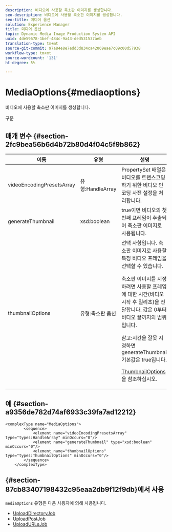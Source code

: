 ```yaml
---
description: 비디오에 사용할 축소판 이미지를 생성합니다.
seo-description: 비디오에 사용할 축소판 이미지를 생성합니다.
seo-title: 미디어 옵션
solution: Experience Manager
title: 미디어 옵션
topic: Dynamic Media Image Production System API
uuid: 4de59678-1bef-484c-9a43-ded531537aeb
translation-type: tm+mt
source-git-commit: 97a84e8e7edd3d834ca42069eae7c09c00d57938
workflow-type: tm+mt
source-wordcount: '131'
ht-degree: 5%

---
```



# MediaOptions{#mediaoptions}

비디오에 사용할 축소판 이미지를 생성합니다.

구문

## 매개 변수 {#section-2fc9bea56b6d4b72b80d4f04c5f9b862}

<table id="table_04100BB8ABD84EF68B0A7CE3AD946414"> 
 <thead> 
  <tr> 
   <th colname="col1" class="entry"> 이름 </th> 
   <th colname="col2" class="entry"> 유형 </th> 
   <th colname="col3" class="entry"> 설명 </th> 
  </tr> 
 </thead>
 <tbody> 
  <tr> 
   <td colname="col1"> <span class="codeph"> <span class="varname"> videoEncodingPresetsArray</span> </span> </td> 
   <td colname="col2"> <span class="codeph"> 유형:HandleArray</span> </td> 
   <td colname="col3"><span class="codeph"> PropertySet</span> 배열은 비디오를 트랜스코딩하기 위한 비디오 인코딩 사전 설정을 처리합니다. </td> 
  </tr> 
  <tr> 
   <td colname="col1"> <span class="codeph"> <span class="varname"> generateThumbnail</span> </span> </td> 
   <td colname="col2"> <span class="codeph"> xsd:boolean</span> </td> 
   <td colname="col3"> true이면 비디오의 첫 번째 프레임이 추출되어 축소판 이미지로 사용됩니다. </td> 
  </tr> 
  <tr> 
   <td colname="col1"> <span class="codeph"> <span class="varname"> thumbnailOptions</span> </span> </td> 
   <td colname="col2"> <span class="codeph"> 유형:축소판 옵션</span> </td> 
   <td colname="col3">선택 사항입니다. 축소판 이미지로 사용할 특정 비디오 프레임을 선택할 수 있습니다. <p>축소판 이미지를 지정하려면 사용할 프레임에 대한 시간(비디오 시작 후 밀리초)을 전달합니다. 값은 0부터 비디오 끝까지의 범위입니다. <p>참고:시간을 잘못 지정하면 <span class="codeph"> generateThumbnail</span> 기본값은 true입니다. </p></p><p><a href="../../types/c-data-types/r-thumbnail-options.md#reference-370088b0a4ce4096b9b3e5489a368b5c" format="dita" scope="local"> ThumbnailOptions</a>을 참조하십시오. </p></td> 
  </tr> 
 </tbody> 
</table>

## 예 {#section-a9356de782d74af6933c39fa7ad12212}

```
<complexType name="MediaOptions">
        <sequence>
            <element name="videoEncodingPresetsArray" type="types:HandleArray" minOccurs="0"/>
            <element name="generateThumbnail" type="xsd:boolean" minOccurs="0"/>
            <element name="thumbnailOptions" type="types:ThumbnailOptions" minOccurs="0"/>
        </sequence>
    </complexType>
```

## {#section-87cb83407198432c95eaa2db9f12f9db}에서 사용

`mediaOptions` 유형은 다음 사용자에 의해 사용됩니다.

* [UploadDirectoryJob](../../types/c-data-types/r-upload-directory-job.md#reference-e707ebf53b074c49ad983d1886e0bbb6)
* [UploadPostJob](../../types/c-data-types/r-upload-post-job.md#reference-bca2339b593f4637a687c33937215ef4)
* [UploadURLsJob](../../types/c-data-types/r-upload-urls-job.md#reference-8e9bc895268c4321b233dbeadc990398)

